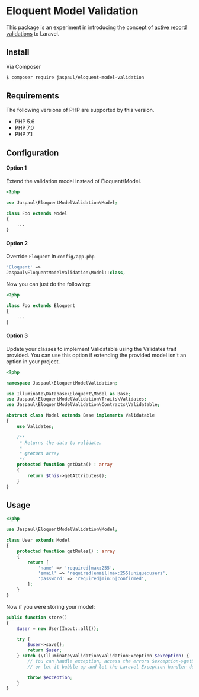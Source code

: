 # Eloquent Model Validation

This package is an experiment in introducing the concept of [active record validations](http://guides.rubyonrails.org/active_record_validations.html) to Laravel.

## Install

Via Composer

``` bash
$ composer require jaspaul/eloquent-model-validation
```

## Requirements

The following versions of PHP are supported by this version.

* PHP 5.6
* PHP 7.0
* PHP 7.1

## Configuration

#### Option 1

Extend the validation model instead of Eloquent\Model.

```php
<?php

use Jaspaul\EloquentModelValidation\Model;

class Foo extends Model
{
    ...
}
```

#### Option 2

Override `Eloquent` in `config/app.php`

```php
'Eloquent' =>
Jaspaul\EloquentModelValidation\Model::class,
```

Now you can just do the following:


```php
<?php

class Foo extends Eloquent
{
    ...
}
```

#### Option 3

Update your classes to implement Validatable using the Validates trait provided. You can use this option if extending the provided model isn't an option in your project.

```php
<?php

namespace Jaspaul\EloquentModelValidation;

use Illuminate\Database\Eloquent\Model as Base;
use Jaspaul\EloquentModelValidation\Traits\Validates;
use Jaspaul\EloquentModelValidation\Contracts\Validatable;

abstract class Model extends Base implements Validatable
{
    use Validates;

    /**
     * Returns the data to validate.
     *
     * @return array
     */
    protected function getData() : array
    {
        return $this->getAttributes();
    }
}
```

## Usage

```php
<?php

use Jaspaul\EloquentModelValidation\Model;

class User extends Model
{
    protected function getRules() : array
    {
        return [
            'name' => 'required|max:255',
            'email' => 'required|email|max:255|unique:users',
            'password' => 'required|min:6|confirmed',
        ];
    }
}

```

Now if you were storing your model:

```php
public function store()
{
    $user = new User(Input::all());

    try {
        $user->save();
        return $user;
    } catch (\Illuminate\Validation\ValidationException $exception) {
        // You can handle exception, access the errors $exception->getErrors(),
        // or let it bubble up and let the Laravel Exception handler deal with it.

        throw $exception;
    }
}
```
